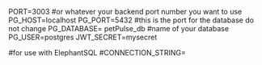PORT=3003 #or whatever your backend port number you want to use
PG_HOST=localhost
PG_PORT=5432 #this is the port for the database do not change
PG_DATABASE= petPulse_db #name of your database
PG_USER=postgres
JWT_SECRET=mysecret

#for use with ElephantSQL
#CONNECTION_STRING=
